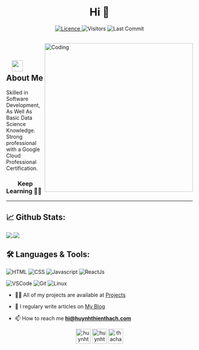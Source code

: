 <h1 align="center">Hi 👋</h1>
<p align="center">
<a href="https://github.com/huynhthienthach/huynhthienthach/blob/master/LICENSE">
<img alt="Licence" src="https://img.shields.io/github/license/huynhthienthach/huynhthienthach?color=brightgreen"/>
</a>
<img alt="Visitors" src="https://komarev.com/ghpvc/?username=huynhthienthach&style=flat&labelColor=black&logo=github&label=PROFILE+VIEWS&color=29bf12"/>
<img alt="Last Commit" src="https://img.shields.io/github/last-commit/huynhthienthach/huynhthienthach?logo=markdown&label=LAST+UPDATE&color=29bf12&style=flat">
 <a href="https://github.com/huynhthienthach/huynhthienthach/actions">
  </a>
</p>
</br>
<img align="right" alt="Coding" width="400" src="https://media.giphy.com/media/Y4ak9Ki2GZCbJxAnJD/giphy.gif">
</br>

## &nbsp; &nbsp;<img src="https://media.giphy.com/media/WUlplcMpOCEmTGBtBW/giphy.gif" width="30"> **About Me**

Skilled in Software Development, As Well As Basic Data Science Knowledge. Strong professional with a Google Cloud Professional Certification.

### &nbsp; &nbsp; &nbsp; &nbsp; **Keep Learning** 👨‍🎓️️

---

## 📈 **Github Stats:**

<a href="https://github.com/kuderbear">
<img align="center" src="https://github-readme-stats.vercel.app/api?username=kuderbear&show_icons=true&include_all_commits=true&theme=blue-green&count_private=true">
</a>
<a href="https://github.com/kuderbear/github-readme-stats">
<img align="center" src="https://github-readme-stats.anuraghazra1.vercel.app/api/top-langs/?username=kuderbear&layout=compact&theme=blue-green" />
</a>
</br>

## 🛠️ **Languages & Tools:**

![HTML](https://img.shields.io/badge/html%20-%23E34F26.svg?&style=for-the-badge&logo=html5&logoColor=white)
![CSS](https://img.shields.io/badge/css%20-%231572B6.svg?&style=for-the-badge&logo=css3&logoColor=white)
![Javascript](https://img.shields.io/badge/-Javascript-ffb400?style=for-the-badge&logo=javascript&logoColor=ffff3f)
![ReactJs](https://img.shields.io/badge/-React-blue?style=for-the-badge&logo=react)

![VSCode](https://img.shields.io/badge/-vscode-00a8e8?style=for-the-badge&logo=visual-studio-code)
![Git](https://img.shields.io/badge/git%20-%23F05033.svg?&style=for-the-badge&logo=git&logoColor=white)
![Linux](https://img.shields.io/badge/-linux-772953?style=for-the-badge&logo=linux)


- 👨‍💻 All of my projects are available at [Projects](https://huynhthienthach.com/projects/)

- 📝 I regulary write articles on [My Blog](https://huynhthienthach.com)

- 📫 How to reach me **hi@huynhthienthach.com**


<p align="center">
<a href="https://dev.to/huynhthienthach" target="blank"><img align="center" src="https://cdn.jsdelivr.net/npm/simple-icons@3.0.1/icons/dev-dot-to.svg" alt="huynhthienthach" height="40" width="40" /></a>
<a href="https://twitter.com/huynhthienthach" target="blank"><img align="center" src="https://cdn.jsdelivr.net/npm/simple-icons@3.0.1/icons/twitter.svg" alt="huynhthienthach" height="40" width="40" /></a>
<a href="https://fb.com/thachanthos" target="blank"><img align="center" src="https://cdn.jsdelivr.net/npm/simple-icons@3.0.1/icons/facebook.svg" alt="thachanthos" height="40" width="40" /></a>
</p>
